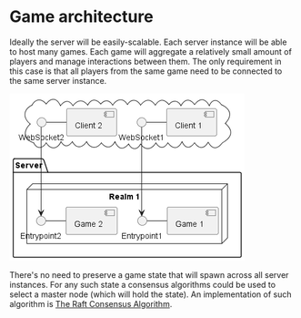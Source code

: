 # Game architecture

Ideally the server will be easily-scalable. Each server instance will be able to host many games. Each game will
aggregate a relatively small amount of players and manage interactions between them. The only requirement in this case
is that all players from the same game need to be connected to the same server instance.

![Single Instance Server Overview](./asserts/SingleRealm.png)

There's no need to preserve a game state that will spawn across all server instances. For any such state a consensus
algorithms could be used to select a master node (which will hold the state). An implementation of such algorithm is
[The Raft Consensus Algorithm](https://raft.github.io/).

